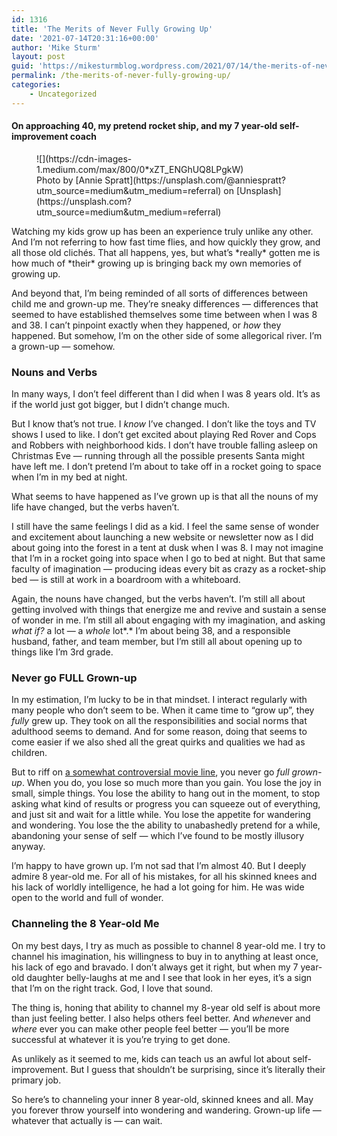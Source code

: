 ```yaml
---
id: 1316
title: 'The Merits of Never Fully Growing Up'
date: '2021-07-14T20:31:16+00:00'
author: 'Mike Sturm'
layout: post
guid: 'https://mikesturmblog.wordpress.com/2021/07/14/the-merits-of-never-fully-growing-up/'
permalink: /the-merits-of-never-fully-growing-up/
categories:
    - Uncategorized
---
```


#### On approaching 40, my pretend rocket ship, and my 7 year-old self-improvement coach

<figure class="wp-caption">![](https://cdn-images-1.medium.com/max/800/0*xZT_ENGhUQ8LPgkW)<figcaption class="wp-caption-text">Photo by [Annie Spratt](https://unsplash.com/@anniespratt?utm_source=medium&utm_medium=referral) on [Unsplash](https://unsplash.com?utm_source=medium&utm_medium=referral)</figcaption></figure>Watching my kids grow up has been an experience truly unlike any other. And I’m not referring to how fast time flies, and how quickly they grow, and all those old clichés. That all happens, yes, but what’s *really* gotten me is how much of *their* growing up is bringing back my own memories of growing up.

And beyond that, I’m being reminded of all sorts of differences between child me and grown-up me. They’re sneaky differences — differences that seemed to have established themselves some time between when I was 8 and 38. I can’t pinpoint exactly when they happened, or *how* they happened. But somehow, I’m on the other side of some allegorical river. I’m a grown-up — somehow.

### Nouns and Verbs

In many ways, I don’t feel different than I did when I was 8 years old. It’s as if the world just got bigger, but I didn’t change much.

But I know that’s not true. I *know* I’ve changed. I don’t like the toys and TV shows I used to like. I don’t get excited about playing Red Rover and Cops and Robbers with neighborhood kids. I don’t have trouble falling asleep on Christmas Eve — running through all the possible presents Santa might have left me. I don’t pretend I’m about to take off in a rocket going to space when I’m in my bed at night.

What seems to have happened as I’ve grown up is that all the nouns of my life have changed, but the verbs haven’t.

I still have the same feelings I did as a kid. I feel the same sense of wonder and excitement about launching a new website or newsletter now as I did about going into the forest in a tent at dusk when I was 8. I may not imagine that I’m in a rocket going into space when I go to bed at night. But that same faculty of imagination — producing ideas every bit as crazy as a rocket-ship bed — is still at work in a boardroom with a whiteboard.

Again, the nouns have changed, but the verbs haven’t. I’m still all about getting involved with things that energize me and revive and sustain a sense of wonder in me. I’m still all about engaging with my imagination, and asking *what if?* a lot — a *whole* lot*.* I’m about being 38, and a responsible husband, father, and team member, but I’m still all about opening up to things like I’m 3rd grade.

### Never go FULL Grown-up

In my estimation, I’m lucky to be in that mindset. I interact regularly with many people who don’t seem to be. When it came time to “grow up”, they *fully* grew up. They took on all the responsibilities and social norms that adulthood seems to demand. And for some reason, doing that seems to come easier if we also shed all the great quirks and qualities we had as children.

But to riff on [a somewhat controversial movie line](https://www.youtube.com/watch?v=1Y3FzVQi-R8), you never go *full grown-up*. When you do, you lose so much more than you gain. You lose the joy in small, simple things. You lose the ability to hang out in the moment, to stop asking what kind of results or progress you can squeeze out of everything, and just sit and wait for a little while. You lose the appetite for wandering and wondering. You lose the the ability to unabashedly pretend for a while, abandoning your sense of self — which I’ve found to be mostly illusory anyway.

I’m happy to have grown up. I’m not sad that I’m almost 40. But I deeply admire 8 year-old me. For all of his mistakes, for all his skinned knees and his lack of worldly intelligence, he had a lot going for him. He was wide open to the world and full of wonder.

### Channeling the 8 Year-old Me

On my best days, I try as much as possible to channel 8 year-old me. I try to channel his imagination, his willingness to buy in to anything at least once, his lack of ego and bravado. I don’t always get it right, but when my 7 year-old daughter belly-laughs at me and I see that look in her eyes, it’s a sign that I’m on the right track. God, I love that sound.

The thing is, honing that ability to channel my 8-year old self is about more than just feeling better. I also helps others feel better. And *when*ever and *where* ever you can make other people feel better — you’ll be more successful at whatever it is you’re trying to get done.

As unlikely as it seemed to me, kids can teach us an awful lot about self-improvement. But I guess that shouldn’t be surprising, since it’s literally their primary job.

So here’s to channeling your inner 8 year-old, skinned knees and all. May you forever throw yourself into wondering and wandering. Grown-up life — whatever that actually is — can wait.